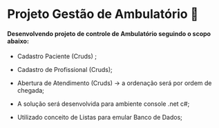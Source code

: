 # Projeto Gestão de Ambulatório :sleeping_bed:



#### Desenvolvendo projeto de controle de Ambulatório seguindo o scopo abaixo:

- Cadastro Paciente (Cruds) ;

- Cadastro de Profissional (Cruds);

- Abertura de Atendimento (Cruds) -> a ordenação será por ordem de chegada;

- A solução será desenvolvida para ambiente console .net c#;

- Utilizado conceito de Listas para emular Banco de Dados;

  

